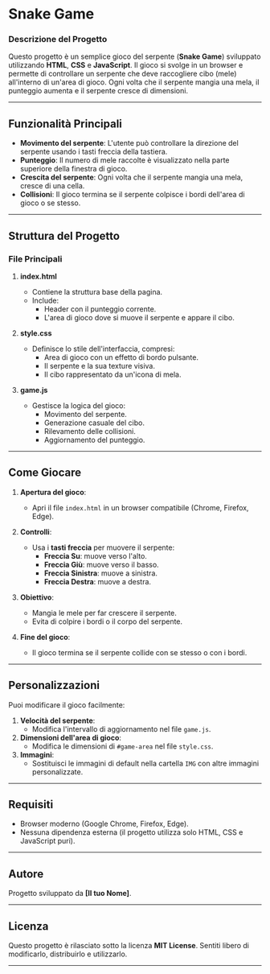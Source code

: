 # Snake Game

### Descrizione del Progetto  
Questo progetto è un semplice gioco del serpente (**Snake Game**) sviluppato utilizzando **HTML**, **CSS** e **JavaScript**. Il gioco si svolge in un browser e permette di controllare un serpente che deve raccogliere cibo (mele) all'interno di un'area di gioco. Ogni volta che il serpente mangia una mela, il punteggio aumenta e il serpente cresce di dimensioni.

---

## Funzionalità Principali
- **Movimento del serpente**: L'utente può controllare la direzione del serpente usando i tasti freccia della tastiera.
- **Punteggio**: Il numero di mele raccolte è visualizzato nella parte superiore della finestra di gioco.
- **Crescita del serpente**: Ogni volta che il serpente mangia una mela, cresce di una cella.
- **Collisioni**: Il gioco termina se il serpente colpisce i bordi dell'area di gioco o se stesso.

---

## Struttura del Progetto

### File Principali

1. **index.html**
   - Contiene la struttura base della pagina.
   - Include:
     - Header con il punteggio corrente.
     - L'area di gioco dove si muove il serpente e appare il cibo.

2. **style.css**
   - Definisce lo stile dell'interfaccia, compresi:
     - Area di gioco con un effetto di bordo pulsante.
     - Il serpente e la sua texture visiva.
     - Il cibo rappresentato da un'icona di mela.

3. **game.js**
   - Gestisce la logica del gioco:
     - Movimento del serpente.
     - Generazione casuale del cibo.
     - Rilevamento delle collisioni.
     - Aggiornamento del punteggio.

---

## Come Giocare

1. **Apertura del gioco**:
   - Apri il file `index.html` in un browser compatibile (Chrome, Firefox, Edge).

2. **Controlli**:
   - Usa i **tasti freccia** per muovere il serpente:
     - **Freccia Su**: muove verso l'alto.
     - **Freccia Giù**: muove verso il basso.
     - **Freccia Sinistra**: muove a sinistra.
     - **Freccia Destra**: muove a destra.

3. **Obiettivo**:
   - Mangia le mele per far crescere il serpente.
   - Evita di colpire i bordi o il corpo del serpente.

4. **Fine del gioco**:
   - Il gioco termina se il serpente collide con se stesso o con i bordi.

---

## Personalizzazioni
Puoi modificare il gioco facilmente:
1. **Velocità del serpente**:
   - Modifica l'intervallo di aggiornamento nel file `game.js`.
2. **Dimensioni dell'area di gioco**:
   - Modifica le dimensioni di `#game-area` nel file `style.css`.
3. **Immagini**:
   - Sostituisci le immagini di default nella cartella `IMG` con altre immagini personalizzate.

---

## Requisiti
- Browser moderno (Google Chrome, Firefox, Edge).
- Nessuna dipendenza esterna (il progetto utilizza solo HTML, CSS e JavaScript puri).

---

## Autore
Progetto sviluppato da **[Il tuo Nome]**.

---

## Licenza
Questo progetto è rilasciato sotto la licenza **MIT License**. Sentiti libero di modificarlo, distribuirlo e utilizzarlo.

---

